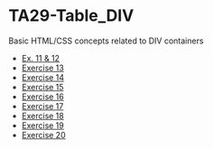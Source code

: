 # TA29-Table_DIV
Basic HTML/CSS concepts related to DIV containers

- [Ex. 11 & 12](https://josepmartorell.github.io/TA29-Table_DIV/rts11/) <br>
- [Exercise 13](https://josepmartorell.github.io/TA29-Table_DIV/rts13/) <br>
- [Exercise 14](https://josepmartorell.github.io/TA29-Table_DIV/rts14/) <br>
- [Exercise 15](https://josepmartorell.github.io/TA29-Table_DIV/rts15/) <br>
- [Exercise 16](https://josepmartorell.github.io/TA29-Table_DIV/rts16/) <br>
- [Exercise 17](https://josepmartorell.github.io/TA29-Table_DIV/rts17/) <br>
- [Exercise 18](https://josepmartorell.github.io/TA29-Table_DIV/rts18/) <br>
- [Exercise 19](https://josepmartorell.github.io/TA29-Table_DIV/rts19/) <br>
- [Exercise 20](https://josepmartorell.github.io/TA29-Table_DIV/rts20/) <br>


